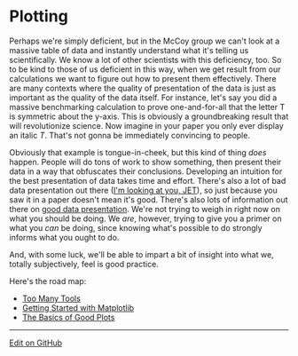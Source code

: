 # Plotting

Perhaps we're simply deficient, but in the McCoy group we can't look at a massive table of data and instantly understand what it's telling us scientifically.
We know a lot of other scientists with this deficiency, too.
So to be kind to those of us deficient in this way, when we get result from our calculations we want to figure out how to present them effectively.
There are many contexts where the quality of presentation of the data is just as important as the quality of the data itself.
For instance, let's say you did a massive benchmarking calculation to prove one-and-for-all that the letter T is symmetric about the y-axis.
This is obviously a groundbreaking result that will revolutionize science.
Now imagine in your paper you only ever display an italic _T_.
That's not gonna be immediately convincing to people.

Obviously that example is tongue-in-cheek, but this kind of thing _does_ happen.
People will do tons of work to show something, then present their data in a way that obfuscates their conclusions.
Developing an intuition for the best presentation of data takes time and effort.
There's also a lot of bad data presentation out there ([I'm looking at you, JET](https://jakevdp.github.io/blog/2014/10/16/how-bad-is-your-colormap/)), so just because you saw it in a paper doesn't mean it's good.
There's also lots of information out there on [good data presentation](https://journals.plos.org/ploscompbiol/article?id=10.1371/journal.pcbi.1003833).
We're not trying to weigh in right now on what you should be doing.
We _are_, however, trying to give you a primer on what you _can_ be doing, since knowing what's possible to do strongly informs what you ought to do.

And, with some luck, we'll be able to impart a bit of insight into what we, totally subjectively, feel is good practice.

Here's the road map:
* [Too Many Tools](TooManyTools.md)
* [Getting Started with Matplotlib](OOPMatplotlib.md)
* [The Basics of Good Plots](TheGoodPlot.md)

---
[Edit on GitHub](https://github.com/McCoyGroup/References/edit/gh-pages/McCoy%20Group%20Code%20Academy/Plotting/index.md)